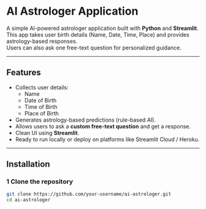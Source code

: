 #  AI Astrologer Application

A simple AI-powered astrologer application built with **Python** and **Streamlit**.  
This app takes user birth details (Name, Date, Time, Place) and provides astrology-based responses.  
Users can also ask one free-text question for personalized guidance.

---

##  Features
- Collects user details:
  - Name
  - Date of Birth
  - Time of Birth
  - Place of Birth
- Generates astrology-based predictions (rule-based AI).
- Allows users to ask a **custom free-text question** and get a response.
- Clean UI using **Streamlit**.
- Ready to run locally or deploy on platforms like Streamlit Cloud / Heroku.

---

##  Installation

### 1️ Clone the repository
```bash
git clone https://github.com/your-username/ai-astrologer.git
cd ai-astrologer
